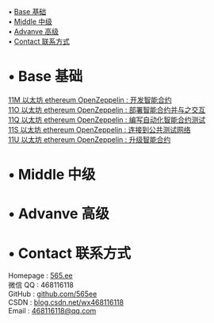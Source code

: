 • [Base 基础](#index1)  
• [Middle 中级](#index2)  
• [Advanve 高级](#index3)  
• [Contact 联系方式](#index99)  

# <span id='index1'>• Base 基础</span>  
[11M 以太坊 ethereum OpenZeppelin : 开发智能合约](https://github.com/565ee/OpenZeppelin_CN/blob/main/doc/11M%20%E4%BB%A5%E5%A4%AA%E5%9D%8A%20ethereum%20OpenZeppelin%20:%20%E5%BC%80%E5%8F%91%E6%99%BA%E8%83%BD%E5%90%88%E7%BA%A6.md)         
[11O 以太坊 ethereum OpenZeppelin : 部署智能合约并与之交互](https://github.com/565ee/OpenZeppelin_CN/blob/main/doc/11O%20%E4%BB%A5%E5%A4%AA%E5%9D%8A%20ethereum%20OpenZeppelin%20:%20%E9%83%A8%E7%BD%B2%E6%99%BA%E8%83%BD%E5%90%88%E7%BA%A6%E5%B9%B6%E4%B8%8E%E4%B9%8B%E4%BA%A4%E4%BA%92.md)         
[11Q 以太坊 ethereum OpenZeppelin : 编写自动化智能合约测试](https://github.com/565ee/OpenZeppelin_CN/blob/main/doc/11Q%20%E4%BB%A5%E5%A4%AA%E5%9D%8A%20ethereum%20OpenZeppelin%20:%20%E7%BC%96%E5%86%99%E8%87%AA%E5%8A%A8%E5%8C%96%E6%99%BA%E8%83%BD%E5%90%88%E7%BA%A6%E6%B5%8B%E8%AF%95.md)         
[11S 以太坊 ethereum OpenZeppelin : 连接到公共测试网络](https://github.com/565ee/OpenZeppelin_CN/blob/main/doc/11S%20%E4%BB%A5%E5%A4%AA%E5%9D%8A%20ethereum%20OpenZeppelin%20:%20%E8%BF%9E%E6%8E%A5%E5%88%B0%E5%85%AC%E5%85%B1%E6%B5%8B%E8%AF%95%E7%BD%91%E7%BB%9C.md)         
[11U 以太坊 ethereum OpenZeppelin : 升级智能合约](https://github.com/565ee/OpenZeppelin_CN/blob/main/doc/11U%20%E4%BB%A5%E5%A4%AA%E5%9D%8A%20ethereum%20OpenZeppelin%20:%20%E5%8D%87%E7%BA%A7%E6%99%BA%E8%83%BD%E5%90%88%E7%BA%A6.md)         

# <span id='index2'>• Middle 中级</span>  


# <span id='index3'>• Advanve 高级</span>  


# <span id='index99'>• Contact 联系方式</span>  
Homepage : [565.ee](https://565.ee)  
微信 QQ   : 468116118  
GitHub   : [github.com/565ee](https://github.com/565ee)  
CSDN     : [blog.csdn.net/wx468116118](https://blog.csdn.net/wx468116118)  
Email    : 468116118@qq.com  
